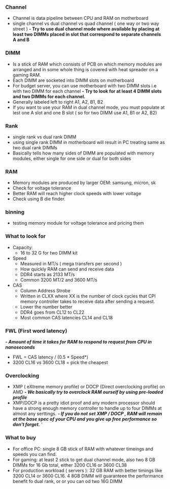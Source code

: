 


### Channel
- Channel is data pipeline between CPU and RAM on motherboard
- single channel vs dual channel vs quad channel ( one way or two way street )
**- Try to use dual channel mode where available by placing at least two DIMMs placed in slot that correspond to separate channels A and B**

### DIMM
- Is a stick of RAM which consists of PCB on which memory modules are arranged and in some whole thing is covered with heat spreader on a gaming RAM.
- Each DIMM are socketed into DIMM slots on motherboard
- For budget server, you can use motherboard with two DIMM slots i.e with two DIMM for each channel
**- Try to look for at least 4 DIMM slots and two DIMMs for each channel.**
- Generally labeled left to right A1, A2, B1, B2
- If you want to use your RAM in dual channel mode, you must populate at lest one A slot and one B slot ( so for two DIMM use A1, B1 or A2, B2)

### Rank
- single rank vs dual rank DIMM
- using single rank DIMM in motherboard will result in PC treating same as two dual rank DIMMs
- Basically tells how many sides of DIMM are populated with memory modules, either single for one side or dual for both sides

### RAM
- Memory modules are produced by larger OEM: samsung, micron, sk
- Check for voltage tolerance
- Better RAM will reach higher clock speeds with lower voltage
- Check using B die finder.

### binning
- testing memory module for voltage tolerance and pricing them

### What to look for
- Capacity: 
	- 16 to 32 G for two DIMM kit
- Speed
	- Measured in MT/s ( mega transfers per second )
	- How quickly RAM can send and receive data
	- DDR4 starts as 2133 MT/s
	- Common 3200 MT/2 and 3600 MT/s
- CAS
	- Column Address Strobe
	- Written in CLXX where XX is the number of clock cycles that CPI memory controller takes to receive data after sending a request.
	- Lower the number better 
	- DDR4 goes from CL12 to CL22
	- Most common CAS latencies CL14 and CL18

### FWL (First word latency)
***- Amount of time it takes for RAM to respond to request from CPU in nanoseconds***
- FWL = CAS latency / (0.5 * Speed*)
- 3200 CL16 vs 3600 CL18 = pick the cheapest

### Overclocking
- XMP ( eXtreme memory profile) or DOCP (Direct overclocking profile) on AMD
***- We basically try to overclock RAM ourself by using pre-loaded profile***
- XMP/DOCP is a pretty idiot proof and any modern processor should have a strong enough memory controller to handle up to four DIMMs at almost any serttings.
***- If you do not set XMP / DOCP , RAM will remain at the base spec of your CPU and you give up free performance so don't forget.***
'

### What to buy
- For office PC: single 8 GB stick of RAM with whatever timeings and speeds you can find.
- For gaming: at least 2 stick to get dual channel mode, also two 8 GB DIMMs for 16 Gb total, either 3200 CL16 or 3600 CL38
- For production workload ( servers ): 32 GB RAM with better timings like 3200 CL14 or 3600 CL16. 4 8GB DIMM will guaranteee the performance benefit fo dual rank, or or you can od two 16G DIMM